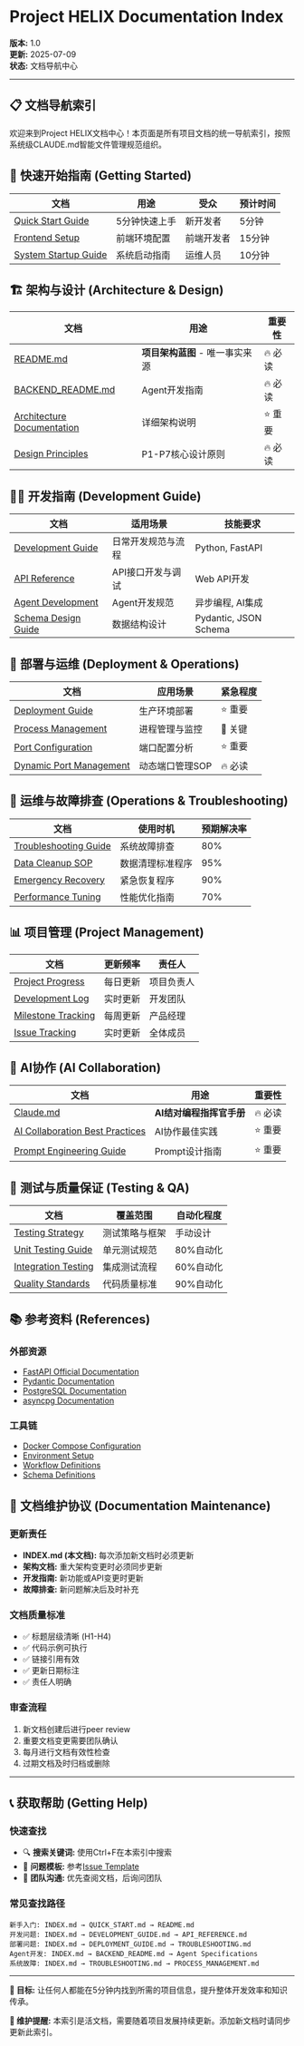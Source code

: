 # Project HELIX Documentation Index

**版本:** 1.0  
**更新:** 2025-07-09  
**状态:** 文档导航中心

---

## 📋 文档导航索引

欢迎来到Project HELIX文档中心！本页面是所有项目文档的统一导航索引，按照系统级CLAUDE.md智能文件管理规范组织。

## 🚀 快速开始指南 (Getting Started)

| 文档 | 用途 | 受众 | 预计时间 |
|------|------|------|----------|
| [Quick Start Guide](QUICK_START.md) | 5分钟快速上手 | 新开发者 | 5分钟 |
| [Frontend Setup](FRONTEND_SETUP.md) | 前端环境配置 | 前端开发者 | 15分钟 |
| [System Startup Guide](SYSTEM_STARTUP_GUIDE.md) | 系统启动指南 | 运维人员 | 10分钟 |

## 🏗️ 架构与设计 (Architecture & Design)

| 文档 | 用途 | 重要性 |
|------|------|--------|
| [README.md](../README.md) | **项目架构蓝图** - 唯一事实来源 | 🔥 必读 |
| [BACKEND_README.md](BACKEND_README.md) | Agent开发指南 | 🔥 必读 |
| [Architecture Documentation](ARCHITECTURE.md) | 详细架构说明 | ⭐ 重要 |
| [Design Principles](../README.md#core-principles) | P1-P7核心设计原则 | 🔥 必读 |

## 👨‍💻 开发指南 (Development Guide)

| 文档 | 适用场景 | 技能要求 |
|------|----------|----------|
| [Development Guide](DEVELOPMENT_GUIDE.md) | 日常开发规范与流程 | Python, FastAPI |
| [API Reference](API_REFERENCE.md) | API接口开发与调试 | Web API开发 |
| [Agent Development](../README.md#agent-specifications) | Agent开发规范 | 异步编程, AI集成 |
| [Schema Design Guide](SCHEMA_DESIGN.md) | 数据结构设计 | Pydantic, JSON Schema |

## 🚀 部署与运维 (Deployment & Operations)

| 文档 | 应用场景 | 紧急程度 |
|------|----------|----------|
| [Deployment Guide](DEPLOYMENT_GUIDE.md) | 生产环境部署 | ⭐ 重要 |
| [Process Management](PROCESS_MANAGEMENT.md) | 进程管理与监控 | 🚨 关键 |
| [Port Configuration](PORT_CONFIGURATION_ANALYSIS.md) | 端口配置分析 | ⭐ 重要 |
| [Dynamic Port Management](DYNAMIC_PORT_MANAGEMENT_GUIDE.md) | 动态端口管理SOP | 🔥 必读 |

## 🔧 运维与故障排查 (Operations & Troubleshooting)

| 文档 | 使用时机 | 预期解决率 |
|------|----------|------------|
| [Troubleshooting Guide](TROUBLESHOOTING.md) | 系统故障排查 | 80% |
| [Data Cleanup SOP](DIRTY_DATA_CLEANUP_SOP.md) | 数据清理标准程序 | 95% |
| [Emergency Recovery](EMERGENCY_RECOVERY.md) | 紧急恢复程序 | 90% |
| [Performance Tuning](PERFORMANCE_TUNING.md) | 性能优化指南 | 70% |

## 📊 项目管理 (Project Management)

| 文档 | 更新频率 | 责任人 |
|------|----------|--------|
| [Project Progress](PROJECT_PROGRESS.md) | 每日更新 | 项目负责人 |
| [Development Log](PROJECT_PROGRESS.md#development-history) | 实时更新 | 开发团队 |
| [Milestone Tracking](MILESTONES.md) | 每周更新 | 产品经理 |
| [Issue Tracking](ISSUES.md) | 实时更新 | 全体成员 |

## 🤖 AI协作 (AI Collaboration)

| 文档 | 用途 | 重要性 |
|------|------|--------|
| [Claude.md](../CLAUDE.md) | **AI结对编程指挥官手册** | 🔥 必读 |
| [AI Collaboration Best Practices](../CLAUDE.md#collaboration-protocol) | AI协作最佳实践 | ⭐ 重要 |
| [Prompt Engineering Guide](AI_PROMPTS.md) | Prompt设计指南 | ⭐ 重要 |

## 🧪 测试与质量保证 (Testing & QA)

| 文档 | 覆盖范围 | 自动化程度 |
|------|----------|------------|
| [Testing Strategy](TESTING_STRATEGY.md) | 测试策略与框架 | 手动设计 |
| [Unit Testing Guide](UNIT_TESTING.md) | 单元测试规范 | 80%自动化 |
| [Integration Testing](INTEGRATION_TESTING.md) | 集成测试流程 | 60%自动化 |
| [Quality Standards](QUALITY_STANDARDS.md) | 代码质量标准 | 90%自动化 |

## 📚 参考资料 (References)

### 外部资源
- [FastAPI Official Documentation](https://fastapi.tiangolo.com/)
- [Pydantic Documentation](https://docs.pydantic.dev/)
- [PostgreSQL Documentation](https://www.postgresql.org/docs/)
- [asyncpg Documentation](https://magicstack.github.io/asyncpg/)

### 工具链
- [Docker Compose Configuration](../config/docker-compose.yml)
- [Environment Setup](../.env.example)
- [Workflow Definitions](../workflows.json)
- [Schema Definitions](../schemas/)

## 🔄 文档维护协议 (Documentation Maintenance)

### 更新责任
- **INDEX.md (本文档):** 每次添加新文档时必须更新
- **架构文档:** 重大架构变更时必须同步更新
- **开发指南:** 新功能或API变更时更新
- **故障排查:** 新问题解决后及时补充

### 文档质量标准
- ✅ 标题层级清晰 (H1-H4)
- ✅ 代码示例可执行
- ✅ 链接引用有效
- ✅ 更新日期标注
- ✅ 责任人明确

### 审查流程
1. 新文档创建后进行peer review
2. 重要文档变更需要团队确认
3. 每月进行文档有效性检查
4. 过期文档及时归档或删除

---

## 📞 获取帮助 (Getting Help)

### 快速查找
- 🔍 **搜索关键词:** 使用Ctrl+F在本索引中搜索
- 📝 **问题模板:** 参考[Issue Template](ISSUE_TEMPLATE.md)
- 💬 **团队沟通:** 优先查阅文档，后询问团队

### 常见查找路径
```
新手入门: INDEX.md → QUICK_START.md → README.md
开发问题: INDEX.md → DEVELOPMENT_GUIDE.md → API_REFERENCE.md  
部署问题: INDEX.md → DEPLOYMENT_GUIDE.md → TROUBLESHOOTING.md
Agent开发: INDEX.md → BACKEND_README.md → Agent Specifications
系统故障: INDEX.md → TROUBLESHOOTING.md → PROCESS_MANAGEMENT.md
```

---

**🎯 目标:** 让任何人都能在5分钟内找到所需的项目信息，提升整体开发效率和知识传承。

**📌 维护提醒:** 本索引是活文档，需要随着项目发展持续更新。添加新文档时请同步更新此索引。
